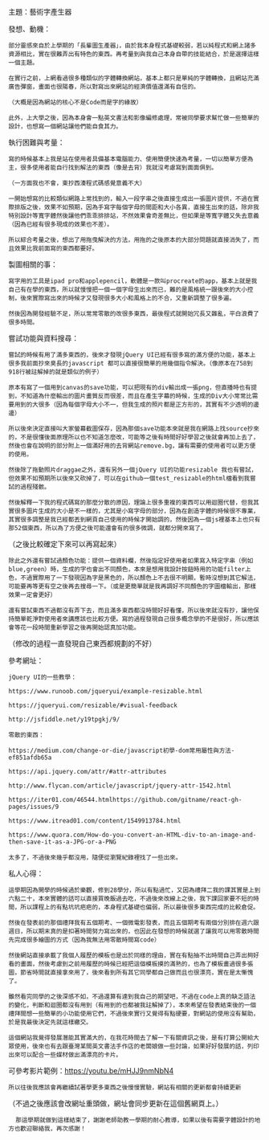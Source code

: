 主題：藝術字產生器


發想、動機：

	部分靈感來自於上學期的「長輩圖生產器」，由於我本身程式基礎較弱，若以純程式和網上諸多資源相比，實在很難弄出有特色的東西。再考量到與我自己本身自帶的技能結合，於是選擇這樣一個主題。

	在實行之前，上網看過很多種類似的字體轉換網站，基本上都只是單純的字體轉換，且網站充滿廣告彈窗，畫面也很陽春，所以對寫出來網站的經濟價值還滿有自信的。

	（大概是因為網站的核心不是Code而是字的緣故）

	此外，上大學之後，因為本身會一點英文書法和影像編修處理，常被同學要求幫忙做一些簡單的設計，也想寫一個網站讓他們能自食其力。


執行困難與考量：

	寫的時候基本上我是站在使用者具備基本電腦能力、使用簡便快速為考量，一切以簡單方便為主，很多使用者能自行找到解法的東西（像是去背）我就沒考慮寫到面面俱到。

	（一方面我也不會，東抄西湊程式碼感覺意義不大）

	一開始想寫的比較類似網路上常找到的，輸入一段字串之後直接生成出一張圖片提供，不過在實際排版之後，效果不如預期，因為手寫字每個字母的間距和大小各異，直接生出來的話，除非我特別設計等寬字體然後讓他們乖乖排排站，不然效果會奇差無比，但如果是等寬字體又失去意義（因為已經有很多現成的效果也不差）。

	所以綜合考量之後，想出了用拖曳解決的方法，用拖的之後原本的大部分問題就直接消失了，而且效果比我前面寫的東西都要好。


製圖相關的事：

	寫字用的工具是ipad pro和applepencil，軟體是一款叫procreate的app，基本上就是我自己有在學的東西，所以就慢慢把一個一個字母生出來而已，難的是風格統一跟後來的大小控制，後來實際寫出來的時候才又發現很多大小和風格上的不合，又重新調整了很多遍。

	然後因為開發經驗不足，所以常常零散的改很多東西，最後程式就開始冗長又雜亂，平白浪費了很多時間。


嘗試功能與資料搜尋：

	嘗試的時候有用了滿多東西的，後來才發現jQuery UI已經有很多寫的滿方便的功能，基本上很多我前面抄來臭長的javascript 都可以直接很簡單的用幾個指令解決。（像原本在758到918行被註解掉的就是類似的例子）

	原本有寫了一個用到canvas的save功能，可以把現有的div輸出成一張png，但直播時也有提到，不知道為什麼輸出的圖片畫質反而很差，而且在產生字幕的時候，生成的Div大小常常比需要用到的大很多（因為每個字母大小不一，但我生成的照片都是正方形的，其實有不少透明的邊邊）

	所以後來決定直接叫大家螢幕截圖保存，因為那個save功能本來就是我在網路上找source抄來的，不是很懂後面原理所以也不知道怎麼改，可能等之後有時間好好學習之後就會再加上去了，然後也會在說明的部分附上一個滿好用的去背網站remove.bg，讓有需要的使用者可以更方便的使用。

	然後除了拖動照片draggae之外，還有另外一個jQuery UI的功能resizable 我也有嘗試，但效果不如預期所以後來又砍掉了，可以在github一個test_resizable的html檔看到我嘗試的過程殘骸。

	然後解釋一下我的程式碼寫的那麼分散的原因，理論上很多重複的東西可以用迴圈代替，但我其實很多圖片生成的大小是不一樣的，尤其是小寫字母的部分，因為在創造字體的時候很不專業，其實很多調整是我已經都丟到網頁自己使用的時候才開始調的，然後因為一個js裡基本上也只有那52個東西，所以為了方便之後可能還會有的很多微調，就都分開來寫了。
（之後比較確定下來可以再寫起來）

	除此之外還有嘗試過顏色功能：提供一個資料欄，然後指定好使用者如果寫入特定字串（例如blue,green）時，生成的字也會出不同顏色，本來是想用我設計按鈕時用的功能filter上色，不過實際用了一下發現因為字是黑色的，所以顏色上不去很不明顯，暫時沒想到其它解法，可能要再等更有空之後再去搜尋一下。（或是更簡單就是我再調好不同顏色的字圖檔輸出，那樣效果一定會更好）

	還有嘗試東西不過都沒有弄下去，而且滿多東西都沒時間好好看懂，所以後來就沒有抄，讓他保持簡單乾淨對使用者來講應該也比較方便。寫的過程發現自己很多概念學的不是很好，所以應該會等花一段時間重新學習之後再開始認真加功能。
（修改的過程一直發現自己東西都規劃的不好）


參考網址：

	jQuery UI的一些教學：

	https://www.runoob.com/jqueryui/example-resizable.html

	https://jqueryui.com/resizable/#visual-feedback
	
	http://jsfiddle.net/y19tpgkj/9/

	零散的東西：

	https://medium.com/change-or-die/javascript初學-dom常用屬性與方法-ef851afdb65a

	https://api.jquery.com/attr/#attr-attributes

	http://www.flycan.com/article/javascript/jquery-attr-1542.html

	https://iter01.com/46544.htmlhttps://github.com/gitname/react-gh-pages/issues/9

	https://www.itread01.com/content/1549913784.html

	https://www.quora.com/How-do-you-convert-an-HTML-div-to-an-image-and-then-save-it-as-a-JPG-or-a-PNG

	太多了，不過後來幾乎都沒用，隨便從瀏覽紀錄裡找了一些出來。


私人心得：

	這學期因為開學的時候過於樂觀，修到28學分，所以有點過忙，又因為禮拜二我的課其實是上到六點二十，本來實體的話可以直接買晚飯過去吃，不過後來改線上之後，我下課回家要不短的時間，所以課程上的有點坑坑疤疤的，本身程式基礎也偏弱，所以最後很多東西完成的比較倉促。

	然後在發表前的那個禮拜我有五個期考、一個微電影發表，而且五個期考有兩個分別排在週六跟週日，所以期末真的是扣著時間努力寫出來的，也因此在發想的時候就選了讓我可以用零散時間先完成很多繪圖的方式（因為我無法用零散時間寫code）

	然後網站直接承載了我個人履歷的模板也是出於同樣的理由，實在有點抽不出時間自己弄出夠好看的畫面，然後考慮到之前用履歷的時候已經把這個模板摸的滿熟的，也為了模板畫過很多張圖，節省時間就直接拿來用了，後來看到所有其它同學都自己做而且也很漂亮，實在是太慚愧了。

	雖然看完同學的之後深感不如，不過還算有達到我自己的期望吧，不過在code上真的缺乏語法的變化，判斷和迴圈都沒有用到（有用到的也都被我註解掉了），本來希望在發表結束後的一個禮拜間想一些簡單的小功能使用它們，不過後來實行又覺得有點硬要，對網站的使用沒有幫助，於是我最後決定先就這樣繳交。

	這個網站我覺得發展潛能其實滿大的，在我花時間去了解一下有關資訊之後，是有打算公開給大眾使用，後來也有去跟臺灣某間英文書法手作店的老闆娘做一些討論，如果好好發展的話，列印出來可以配合一些媒材做出滿漂亮的卡片。

可參考影片範例：https://youtu.be/mHJJ9nmNbN4

	所以往後我應該會再繼續試著學更多東西之後慢慢實驗，網站有相關的更新都會持續更新

（不過之後應該會改網址重頭做，網址會同步更新在這個舊網頁上。）


      那這學期就做到這樣結束了，謝謝老師助教一學期的耐心教導，如果以後有需要字體設計的地方也歡迎聯絡我，再次感謝！